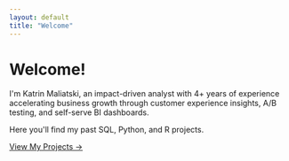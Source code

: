 ```yaml
---
layout: default
title: "Welcome"
---
```


<link rel="stylesheet" href="/assets/css/style.css">

# Welcome!

I'm Katrin Maliatski, an impact-driven analyst with 4+ years of experience accelerating business growth through customer experience insights, A/B testing, and self-serve BI dashboards.

Here you'll find my past SQL, Python, and R projects.

[View My Projects →](/projects/)
